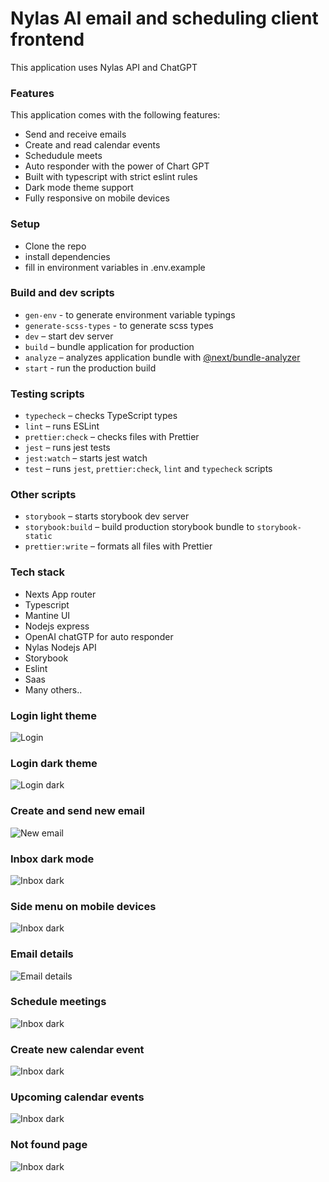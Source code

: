 # Nylas AI email and scheduling client frontend

This application uses Nylas API and ChatGPT

### Features

This application comes with the following features:

- Send and receive emails
- Create and read calendar events
- Schedudule meets
- Auto responder with the power of Chart GPT
- Built with typescript with strict eslint rules
- Dark mode theme support
- Fully responsive on mobile devices

### Setup 
- Clone the repo
- install dependencies 
- fill in environment variables in .env.example
### Build and dev scripts
- `gen-env` - to generate environment variable typings
- `generate-scss-types` - to generate scss types
- `dev` – start dev server
- `build` – bundle application for production
- `analyze` – analyzes application bundle with [@next/bundle-analyzer](https://www.npmjs.com/package/@next/bundle-analyzer)
- `start` - run the production build

### Testing scripts
- `typecheck` – checks TypeScript types
- `lint` – runs ESLint
- `prettier:check` – checks files with Prettier
- `jest` – runs jest tests
- `jest:watch` – starts jest watch
- `test` – runs `jest`, `prettier:check`, `lint` and `typecheck` scripts

### Other scripts
- `storybook` – starts storybook dev server
- `storybook:build` – build production storybook bundle to `storybook-static`
- `prettier:write` – formats all files with Prettier

### Tech stack
- Nexts App router
- Typescript
- Mantine UI
- Nodejs express
- OpenAI chatGTP for auto responder
- Nylas Nodejs API
- Storybook
- Eslint
- Saas
- Many others..

### Login light theme
![Login](/screenshots/login.png)
### Login dark theme
![Login dark](/screenshots/login%20dark.png)
### Create and send new email
![New email](/screenshots/new%20email.png)
### Inbox dark mode
![Inbox dark](/screenshots/inbox%20dark.png)
### Side menu on mobile devices
![Inbox dark](/screenshots/mobile.png)
### Email details
![Email details](/screenshots/email%20detail.png)
### Schedule meetings
![Inbox dark](/screenshots/schedule.png)
### Create new calendar event
![Inbox dark](/screenshots/new%20event.png)
### Upcoming calendar events
![Inbox dark](/screenshots/events.png)
### Not found page
![Inbox dark](/screenshots/not%20found.png)






